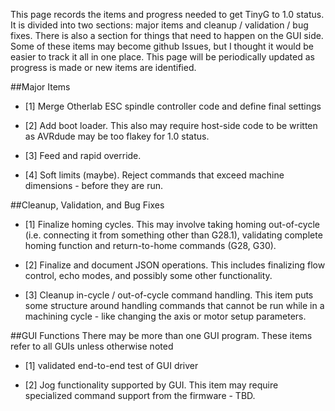 This page records the items and progress needed to get TinyG to 1.0 status. It is divided into two sections: major items and cleanup / validation / bug fixes. There is also a section for things that need to happen on the GUI side. Some of these items may become github Issues, but I thought it would be easier to track it all in one place. This page will be periodically updated as progress is made or new items are identified.

##Major Items
* [1] Merge Otherlab ESC spindle controller code and define final settings

* [2] Add boot loader. This also may require host-side code to be written as AVRdude may be too flakey for 1.0 status.

* [3] Feed and rapid override.

* [4] Soft limits (maybe). Reject commands that exceed machine dimensions - before they are run.

##Cleanup, Validation, and Bug Fixes

* [1] Finalize homing cycles. This may involve taking homing out-of-cycle (i.e. connecting it from something other than G28.1), validating complete homing function and return-to-home commands (G28, G30). 

* [2] Finalize and document JSON operations. This includes finalizing flow control, echo modes, and possibly some other functionality.

* [3] Cleanup in-cycle / out-of-cycle command handling. This item puts some structure around handling commands that cannot be run while in a machining cycle - like changing the axis or motor setup parameters.  

##GUI Functions
There may be more than one GUI program. These items refer to all GUIs unless otherwise noted
 
* [1] validated end-to-end test of GUI driver

* [2] Jog functionality supported by GUI. This item may require specialized command support from the firmware - TBD.
